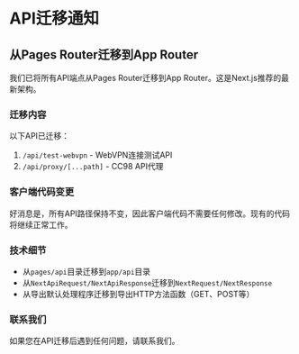 # API迁移通知

## 从Pages Router迁移到App Router

我们已将所有API端点从Pages Router迁移到App Router。这是Next.js推荐的最新架构。

### 迁移内容

以下API已迁移：

1. `/api/test-webvpn` - WebVPN连接测试API
2. `/api/proxy/[...path]` - CC98 API代理

### 客户端代码变更

好消息是，所有API路径保持不变，因此客户端代码不需要任何修改。现有的代码将继续正常工作。

### 技术细节

- 从`pages/api`目录迁移到`app/api`目录
- 从`NextApiRequest/NextApiResponse`迁移到`NextRequest/NextResponse`
- 从导出默认处理程序迁移到导出HTTP方法函数（GET、POST等）

### 联系我们

如果您在API迁移后遇到任何问题，请联系我们。 